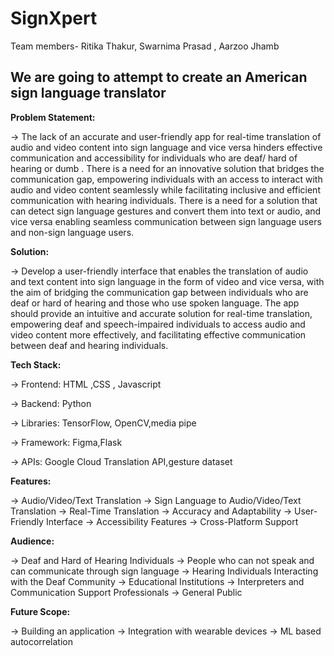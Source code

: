 # SignXpert
Team members- Ritika Thakur, Swarnima Prasad , Aarzoo Jhamb
## We are going to attempt to create an American sign language translator

**Problem Statement:**

-> The lack of an accurate and user-friendly app for real-time translation of audio and video content into sign language and vice versa hinders effective communication and accessibility for individuals who are deaf/ hard of hearing or dumb . There is a need for an innovative solution that bridges the communication gap, empowering individuals with an access to interact with audio and video content seamlessly while facilitating inclusive and efficient communication with hearing individuals. There is a need for a solution that can detect sign language gestures and convert them into text or audio, and vice versa enabling seamless communication between sign language users and non-sign language users.

**Solution:**

-> Develop a user-friendly interface that enables the translation of audio and text content into sign language in the form of video and vice versa, with the aim of bridging the communication gap between individuals who are deaf or hard of hearing and those who use spoken language. The app should provide an intuitive and accurate solution for real-time translation, empowering deaf and speech-impaired individuals to access audio and video content more effectively, and facilitating effective communication between deaf and hearing individuals.

**Tech Stack:**

-> Frontend: HTML ,CSS , Javascript

-> Backend: Python

-> Libraries: TensorFlow, OpenCV,media pipe

-> Framework: Figma,Flask

-> APIs: Google Cloud Translation API,gesture dataset

**Features:**

-> Audio/Video/Text Translation
-> Sign Language to Audio/Video/Text Translation
-> Real-Time Translation
-> Accuracy and Adaptability
-> User-Friendly Interface
-> Accessibility Features
-> Cross-Platform Support

**Audience:**

-> Deaf and Hard of Hearing Individuals
-> People who can not speak and can communicate through sign language
-> Hearing Individuals Interacting with the Deaf Community
-> Educational Institutions
-> Interpreters and Communication Support Professionals
-> General Public

**Future Scope:**

-> Building an application
-> Integration with wearable devices
-> ML based autocorrelation
